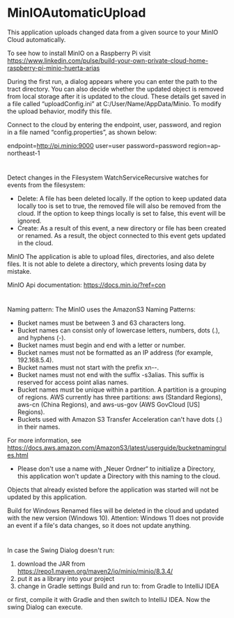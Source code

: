 # MinIOAutomaticUpload
This application uploads changed data from a given source to your MinIO Cloud automatically.

To see how to install MinIO on a Raspberry Pi visit
https://www.linkedin.com/pulse/build-your-own-private-cloud-home-raspberry-pi-minio-huerta-arias
 
During the first run, a dialog appears where you can enter the path to the tract directory.
You can also decide whether the updated object is removed from local storage after it is updated to the cloud. These details get saved in a file called “uploadConfig.ini” at C:/User/Name/AppData/Minio.
To modify the upload behavior, modify this file.

Connect to the cloud by entering the endpoint, user, password, and region in a file named “config.properties”, as shown below:

endpoint=http://pi.minio:9000
user=user
password=password
region=ap-northeast-1
# 
Detect changes in the Filesystem
WatchServiceRecursive watches for events from the filesystem:
- Delete:
A file has been deleted locally. If the option to keep updated data locally too is set to true, the removed file will also be removed from the cloud. If the option to keep things locally is set to false, this event will be ignored.
- Create:
As a result of this event, a new directory or file has been created or renamed. As a result, the object connected to this event gets updated in the cloud.
 
MinIO
The application is able to upload files, directories, and also delete files. It is not able to delete a directory, which prevents losing data by mistake.

MinIO Api documentation: https://docs.min.io/?ref=con
# 
Naming pattern:
The MinIO uses the AmazonS3 Naming Patterns:
- Bucket names must be between 3 and 63 characters long.
- Bucket names can consist only of lowercase letters, numbers, dots (.), and hyphens (-).
- Bucket names must begin and end with a letter or number.
- Bucket names must not be formatted as an IP address (for example, 192.168.5.4).
- Bucket names must not start with the prefix xn--.
- Bucket names must not end with the suffix -s3alias. This suffix is reserved for access point alias names.
- Bucket names must be unique within a partition. A partition is a grouping of regions. AWS currently has three partitions: aws (Standard Regions), aws-cn (China Regions), and aws-us-gov (AWS GovCloud [US] Regions).
- Buckets used with Amazon S3 Transfer Acceleration can't have dots (.) in their names.
 
For more information, see https://docs.aws.amazon.com/AmazonS3/latest/userguide/bucketnamingrules.html
 
- Please don't use a name with „Neuer Ordner“ to initialize a Directory, this application won't update a Directory with this naming to the cloud.
 
Objects that already existed before the application was started will not be updated by this application.
 
Build for Windows Renamed files will be deleted in the cloud and updated with the new version (Windows 10). Attention: Windows 11 does not provide an event if a file's data changes, so it does not update anything.
# 
 In case the Swing Dialog doesn't run: 
 1. download the JAR from https://repo1.maven.org/maven2/io/minio/minio/8.3.4/
 2. put it as a library into your project
 3. change in Gradle settings Build and run to: from Gradle to IntelliJ IDEA
 
 or first, compile it with Gradle and then switch to IntelliJ IDEA.
 Now the swing Dialog can execute.

